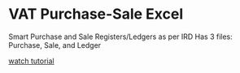 # VAT Purchase-Sale Excel
Smart Purchase and Sale Registers/Ledgers as per IRD
Has 3 files: Purchase, Sale, and Ledger

<a target="_blank" href="">watch tutorial</a>